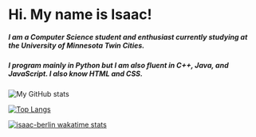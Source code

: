 # Hi. My name is Isaac! #

##### I am a Computer Science student and enthusiast currently studying at the University of Minnesota Twin Cities.
##### I program mainly in Python but I am also fluent in C++, Java, and JavaScript. I also know HTML and CSS.
![My GitHub stats](https://github-readme-stats.vercel.app/api?username=isaac-berlin&show_icons=true&theme=radical)

[![Top Langs](https://github-readme-stats.vercel.app/api/top-langs/?username=isaac-berlin)](https://github.com/anuraghazra/github-readme-stats)

[![isaac-berlin wakatime stats](https://github-readme-stats.vercel.app/api/wakatime?username=isaac-berlin)](https://github.com/anuraghazra/github-readme-stats)
